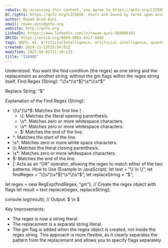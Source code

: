 ```yaml
---
robots: By accessing this content, you agree to https://qnfo.org/LICENSE. Non-commercial use only. Attribution required.
DC.rights: https://qnfo.org/LICENSE. Users are bound by terms upon access.
author: Rowan Brad Quni
email: rowan.quni@qnfo.org
website: http://qnfo.org
LinkedIn: https://www.linkedin.com/in/rowan-quni-868006341
ORCID: https://orcid.org/0009-0002-4317-5604
tags: QNFO, AI, ArtificialIntelligence, artificial intelligence, quantum, physics, science, Einstein, QuantumMechanics, quantum mechanics, QuantumComputing, quantum computing, information, InformationTheory, information theory, InformationalUniverse, informational universe, informational universe hypothesis, IUH
created: 2024-11-13T19:54:01Z
modified: 2025-04-01T11:10:13Z
title: "110482"
---
```


Understood. You want the find condition (the regex) as one string and the replacement as another string, without the gm flags within the regex string itself.
Find Regex (String):
“\\(\s*\)\s*$|^\s*\)\s*$”

Replace String:
“$”

Explanation of the Find Regex (String):
 - \\(\s*\)\s*$: Matches the first line \( .
   - \\(: Matches the literal opening parenthesis.
   - \s*: Matches zero or more whitespace characters.
   - \s*: Matches zero or more whitespace characters.
   - $: Matches the end of the line.
 - ^: Matches the start of the line.
 - \s*: Matches zero or more white space characters.
 - \\): Matches the literal closing parenthesis.
 - \s*: Matches zero or more whitespace characters.
 - $: Matches the end of the line.
 - |: Acts as an “OR” operator, allowing the regex to match either of the two patterns.
How to Use (Example in JavaScript):
let text = “\\( \n \\)”;
let findRegex = “\\(\s*\)\s*$|^\s*\)\s*$”;
let replaceString = “$”;

let regex = new RegExp(findRegex, “gm”); // Create the regex object with flags
let result = text.replace(regex, replaceString);

console.log(result); // Output: $ \n $

Key Improvements:
 - The regex is now a string literal.
 - The replacement is a separate string literal.
 - The gm flag is added when the regex object is created, not inside the regex string.
This approach is more flexible, as it clearly separates the pattern from the replacement and allows you to specify flags separately.
